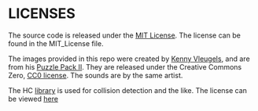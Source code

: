 LICENSES
========

The source code is released under the [MIT License](https://opensource.org/licenses/MIT). The license can be found in the MIT_License file.


The images provided in this repo were created by [Kenny Vleugels](http://kenney.nl/assets/), and are from his [Puzzle Pack II](http://kenney.nl/assets/puzzle-pack-2). They are released under the Creative Commons Zero, [CC0 license](https://creativecommons.org/publicdomain/zero/1.0/). The sounds are by the same artist.


The HC [library](https://github.com/vrld/HC) is used for collision detection and the like. The license can be viewed [here](http://hc.readthedocs.org/en/latest/license.html)